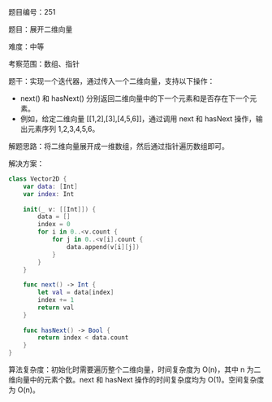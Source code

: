 题目编号：251

题目：展开二维向量

难度：中等

考察范围：数组、指针

题干：实现一个迭代器，通过传入一个二维向量，支持以下操作：

- next() 和 hasNext() 分别返回二维向量中的下一个元素和是否存在下一个元素。
- 例如，给定二维向量 [[1,2],[3],[4,5,6]]，通过调用 next 和 hasNext 操作，输出元素序列 1,2,3,4,5,6。

解题思路：将二维向量展开成一维数组，然后通过指针遍历数组即可。

解决方案：

```swift
class Vector2D {
    var data: [Int]
    var index: Int
    
    init(_ v: [[Int]]) {
        data = []
        index = 0
        for i in 0..<v.count {
            for j in 0..<v[i].count {
                data.append(v[i][j])
            }
        }
    }
    
    func next() -> Int {
        let val = data[index]
        index += 1
        return val
    }
    
    func hasNext() -> Bool {
        return index < data.count
    }
}
```

算法复杂度：初始化时需要遍历整个二维向量，时间复杂度为 O(n)，其中 n 为二维向量中的元素个数。next 和 hasNext 操作的时间复杂度均为 O(1)。空间复杂度为 O(n)。